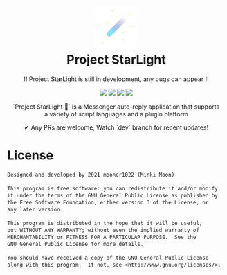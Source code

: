 # <h1 align="center"><img src="./images/logo_transparent.svg" style="width:100px;height:100px;"/><br>Project StarLight</h1>

<p align="center">
!! Project StarLight is still in development, any bugs can appear !!
</p>

<p align="center">
    <a href="https://developer.android.com"><img src="https://img.shields.io/badge/Android-3DDC84?style=for-the-badge&logo=android&logoColor=white"></a>
    <a href="https://kotlinlang.org/"><img src="https://img.shields.io/badge/Kotlin-0095D5?&style=for-the-badge&logo=kotlin&logoColor=white"></a>
    <a href="./"><img src="https://img.shields.io/github/repo-size/mooner1022/AutoSelfCheck?&style=for-the-badge"></a>
    <a href="./LICENSE"><img src="https://img.shields.io/github/license/mooner1022/AutoSelfCheck?&style=for-the-badge"></a>
</p>

<p align="center">
`Project StarLight 🌟` is a Messenger auto-reply application that supports<br>
a variety of script languages and a plugin platform
</p>

<p align="center">
    ✔ Any PRs are welcome, Watch `dev` branch for recent updates!
</p>


# License
```
Designed and developed by 2021 mooner1022 (Minki Moon)

This program is free software: you can redistribute it and/or modify
it under the terms of the GNU General Public License as published by
the Free Software Foundation, either version 3 of the License, or
any later version.

This program is distributed in the hope that it will be useful,
but WITHOUT ANY WARRANTY; without even the implied warranty of
MERCHANTABILITY or FITNESS FOR A PARTICULAR PURPOSE.  See the
GNU General Public License for more details.

You should have received a copy of the GNU General Public License
along with this program.  If not, see <http://www.gnu.org/licenses/>.
```
